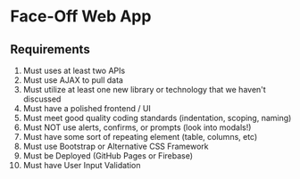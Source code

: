 # Face-Off Web App

## Requirements
1.  Must uses at least two APIs
2.  Must use AJAX to pull data
3.  Must utilize at least one new library or technology that we haven't discussed
4.  Must have a polished frontend / UI
5.  Must meet good quality coding standards (indentation, scoping, naming)
6.  Must NOT use alerts, confirms, or prompts (look into modals!)
7.  Must have some sort of repeating element (table, columns, etc)
8.  Must use Bootstrap or Alternative CSS Framework
9.  Must be Deployed (GitHub Pages or Firebase)
10. Must have User Input Validation

